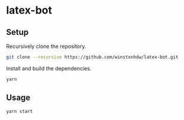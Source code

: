 # latex-bot

## Setup

Recursively clone the repository.

```bash
git clone --recursive https://github.com/winstxnhdw/latex-bot.git
```

Install and build the dependencies.

```bash
yarn
```

## Usage

```bash
yarn start
```
